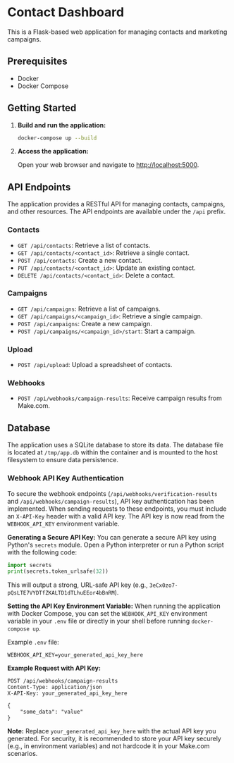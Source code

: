 # Contact Dashboard

This is a Flask-based web application for managing contacts and marketing campaigns.

## Prerequisites

- Docker
- Docker Compose

## Getting Started

1. **Build and run the application:**

   ```bash
   docker-compose up --build
   ```

2. **Access the application:**

   Open your web browser and navigate to [http://localhost:5000](http://localhost:5000).

## API Endpoints

The application provides a RESTful API for managing contacts, campaigns, and other resources. The API endpoints are available under the `/api` prefix.

### Contacts

- `GET /api/contacts`: Retrieve a list of contacts.
- `GET /api/contacts/<contact_id>`: Retrieve a single contact.
- `POST /api/contacts`: Create a new contact.
- `PUT /api/contacts/<contact_id>`: Update an existing contact.
- `DELETE /api/contacts/<contact_id>`: Delete a contact.

### Campaigns

- `GET /api/campaigns`: Retrieve a list of campaigns.
- `GET /api/campaigns/<campaign_id>`: Retrieve a single campaign.
- `POST /api/campaigns`: Create a new campaign.
- `POST /api/campaigns/<campaign_id>/start`: Start a campaign.

### Upload

- `POST /api/upload`: Upload a spreadsheet of contacts.

### Webhooks

- `POST /api/webhooks/campaign-results`: Receive campaign results from Make.com.

## Database

The application uses a SQLite database to store its data. The database file is located at `/tmp/app.db` within the container and is mounted to the host filesystem to ensure data persistence.


### Webhook API Key Authentication

To secure the webhook endpoints (`/api/webhooks/verification-results` and `/api/webhooks/campaign-results`), API key authentication has been implemented. When sending requests to these endpoints, you must include an `X-API-Key` header with a valid API key. The API key is now read from the `WEBHOOK_API_KEY` environment variable.

**Generating a Secure API Key:**
You can generate a secure API key using Python's `secrets` module. Open a Python interpreter or run a Python script with the following code:

```python
import secrets
print(secrets.token_urlsafe(32))
```

This will output a strong, URL-safe API key (e.g., `3eCx0zo7-pQsLTE7VYDTfZKALTD1dTLhuEEor4bBnRM`).

**Setting the API Key Environment Variable:**
When running the application with Docker Compose, you can set the `WEBHOOK_API_KEY` environment variable in your `.env` file or directly in your shell before running `docker-compose up`.

Example `.env` file:
```
WEBHOOK_API_KEY=your_generated_api_key_here
```

**Example Request with API Key:**

```
POST /api/webhooks/campaign-results
Content-Type: application/json
X-API-Key: your_generated_api_key_here

{
    "some_data": "value"
}
```

**Note:** Replace `your_generated_api_key_here` with the actual API key you generated. For security, it is recommended to store your API key securely (e.g., in environment variables) and not hardcode it in your Make.com scenarios.

